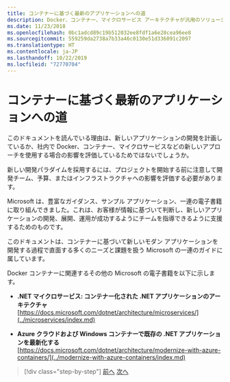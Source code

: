 ```yaml
---
title: コンテナーに基づく最新のアプリケーションへの道
description: Docker、コンテナー、マイクロサービス アーキテクチャが汎用のソリューションではないことを理解します。 判断する場合に役立つ参照資料を紹介します。
ms.date: 11/23/2018
ms.openlocfilehash: 0bc1adcd89c19b512032ee8fdf1a6e28cea96ee8
ms.sourcegitcommit: 559259da2738a7b33a46c0130e51d336091c2097
ms.translationtype: HT
ms.contentlocale: ja-JP
ms.lasthandoff: 10/22/2019
ms.locfileid: "72770704"
---
```

# <a name="road-to-modern-applications-based-on-containers"></a>コンテナーに基づく最新のアプリケーションへの道

このドキュメントを読んでいる理由は、新しいアプリケーションの開発を計画しているか、社内で Docker、コンテナー、マイクロサービスなどの新しいアプローチを使用する場合の影響を評価しているためではないでしょうか。

新しい開発パラダイムを採用するには、プロジェクトを開始する前に注意して開発チーム、予算、またはインフラストラクチャへの影響を評価する必要があります。

Microsoft は、豊富なガイダンス、サンプル アプリケーション、一連の電子書籍に取り組んできました。これは、お客様が情報に基づいて判断し、新しいアプリケーションの開発、展開、運用が成功するようにチームを指導できるように支援するためのものです。

このドキュメントは、コンテナーに基づいて新しいモダン アプリケーションを開発する過程で直面する多くのニーズと課題を扱う Microsoft の一連のガイドに属しています。

Docker コンテナーに関連するその他の Microsoft の電子書籍を以下に示します。

- **.NET マイクロサービス: コンテナー化された .NET アプリケーションのアーキテクチャ** \
  [https://docs.microsoft.com/dotnet/architecture/microservices/](../microservices/index.md)

- **Azure クラウドおよび Windows コンテナーで既存の .NET アプリケーションを最新化する** \
  [https://docs.microsoft.com/dotnet/architecture/modernize-with-azure-containers/](../modernize-with-azure-containers/index.md)

>[!div class="step-by-step"]
>[前へ](docker-containers-images-and-registries.md)
>[次へ](docker-application-lifecycle/index.md)
